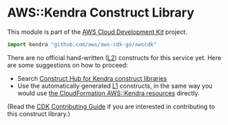 # AWS::Kendra Construct Library

This module is part of the [AWS Cloud Development Kit](https://github.com/aws/aws-cdk) project.

```go
import kendra "github.com/aws/aws-cdk-go/awscdk"
```

<!--BEGIN CFNONLY DISCLAIMER-->

There are no official hand-written ([L2](https://docs.aws.amazon.com/cdk/latest/guide/constructs.html#constructs_lib)) constructs for this service yet. Here are some suggestions on how to proceed:

* Search [Construct Hub for Kendra construct libraries](https://constructs.dev/search?q=kendra)
* Use the automatically generated [L1](https://docs.aws.amazon.com/cdk/latest/guide/constructs.html#constructs_l1_using) constructs, in the same way you would use [the CloudFormation AWS::Kendra resources](https://docs.aws.amazon.com/AWSCloudFormation/latest/UserGuide/AWS_Kendra.html) directly.

(Read the [CDK Contributing Guide](https://github.com/aws/aws-cdk/blob/master/CONTRIBUTING.md) if you are interested in contributing to this construct library.)

<!--END CFNONLY DISCLAIMER-->
